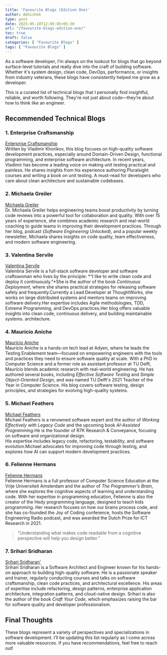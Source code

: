 ```yaml
---
title: 'Favourite Blogs (Edition One)'
author: Abhishek
type: post
date: 2025-05-10T12:05:05+05:30
url: "/favourite-blogs-edition-one/"
toc: true
draft: false
categories: [ "Favourite Blogs" ]
tags: [ "Favourite Blogs" ]
---
```


As a software developer, I’m always on the lookout for blogs that go beyond surface-level tutorials and really dive into
the craft of building software. Whether it's system design, clean code, DevOps, performance, or insights from industry
veterans, these blogs have consistently helped me grow as a developer.

This is a curated list of technical blogs that I personally find insightful, reliable, and worth following. They're not
just about code—they’re about how to think like an engineer.

## Recommended Technical Blogs

### 1. Enterprise Craftsmanship

[Enterprise Craftsmanship](https://enterprisecraftsmanship.com/)  
Written by Vladimir Khorikov, this blog focuses on high-quality software development practices, especially around
Domain-Driven Design, functional programming, and enterprise software architecture. In recent years, Vladimir has
become a leading voice on making unit testing practical and painless. He shares insights from his experience authoring
Pluralsight courses and writing a book on unit testing. A must-read for developers who care about clean architecture
and sustainable codebases.

### 2. Michaela Greiler

[Michaela Greiler](https://www.michaelagreiler.com/)  
Dr. Michaela Greiler helps engineering teams boost productivity by turning code reviews into a powerful tool for
collaboration and quality. With over 15 years of experience, she combines academic research and real-world coaching to
guide teams in improving their development practices. Through her blog, podcast (*Software Engineering Unlocked*), and a
popular weekly newsletter, Michaela shares insights on code quality, team effectiveness, and modern software
engineering.

### 3. Valentina Servile

[Valentina Servile](https://oooops.dev/about/)  
Valentina Servile is a full-stack software developer and software craftswoman who lives by the principle: *“I like to
write clean code and deploy it continuously.”*She is the author of the book *Continuous Deployment*, where she shares
practical strategies for releasing software safely and frequently.Currently a Lead Developer at ThoughtWorks, she works
on large distributed systems and mentors teams on improving software delivery.Her expertise includes Agile
methodologies, TDD, Extreme Programming, and DevOps practices.Her blog offers valuable insights into clean code,
continuous delivery, and building maintainable systems. architecture.

### 4. Maurício Aniche

[Maurício Aniche](https://mauricioaniche.com/)  
Maurício Aniche is a hands-on tech lead at Adyen, where he leads the Testing Enablement team—focused on empowering
engineers with the tools and practices they need to ensure software quality at scale. With a PhD in Computer Science and
a former role as assistant professor at TU Delft, Maurício blends academic research with real-world engineering. He has
authored several books, including *Effective Software Testing* and *Simple Object-Oriented Design*, and was named TU
Delft's 2021 Teacher of the Year in Computer Science. His blog covers software testing, design principles, and
strategies for evolving high-quality systems.

### 5. Michael Feathers

[Michael Feathers](https://michaelfeathers.silvrback.com/bio)  
Michael Feathers is a renowned software expert and the author of *Working Effectively with Legacy Code* and the upcoming
book *AI-Assisted Programming*.He is the founder of R7K Research & Conveyance, focusing on software and organizational
design.  
His expertise includes legacy code, refactoring, testability, and software evolution.Michael advocates for improving
code through testing, and explores how AI can support modern development practices.

### 6. Felienne Hermans

[Felienne Hermans](https://www.felienne.com/)  
Felienne Hermans is a full professor of Computer Science Education at the Vrije Universiteit Amsterdam and the author of
*The Programmer’s Brain*, where she explores the cognitive aspects of learning and understanding code. With her
expertise in programming education, Felienne is also the creator of the Hedy programming language, designed to teach
kids programming. Her research focuses on how our brains process code, and she has co-founded the Joy of Coding
conference, hosts the Software Engineering Radio podcast, and was awarded the Dutch Prize for ICT Research in 2021.

> “Understanding what makes code readable from a cognitive perspective will help you design better.”

### 7. Srihari Sridharan

[Srihari Sridharan’](https://srihari-sridharan.medium.com/)  
Srihari Sridharan is a Software Architect and Engineer known for his hands-on approach to building high-quality
software. He is a passionate speaker and trainer, regularly conducting courses and talks on software craftsmanship,
clean code practices, and architectural excellence. His areas of expertise include refactoring, design patterns,
enterprise application architecture, integration patterns, and cloud-native design. Srihari is also the author of the
book *Craft Your Code*, which emphasizes raising the bar for software quality and developer professionalism.

## Final Thoughts

These blogs represent a variety of perspectives and specializations in software development. I’ll be updating this list
regularly as I come across more valuable resources. If you have recommendations, feel free to reach out!